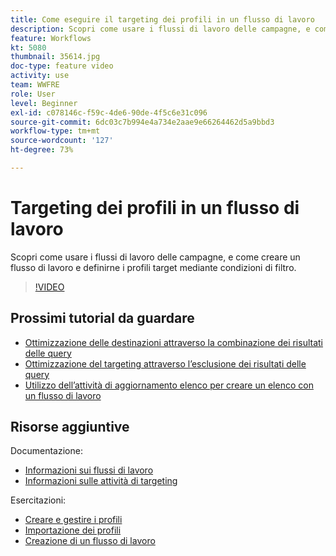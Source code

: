 ```yaml
---
title: Come eseguire il targeting dei profili in un flusso di lavoro
description: Scopri come usare i flussi di lavoro delle campagne, e come creare un flusso di lavoro e definirne i profili target mediante condizioni di filtro.
feature: Workflows
kt: 5080
thumbnail: 35614.jpg
doc-type: feature video
activity: use
team: WWFRE
role: User
level: Beginner
exl-id: c078146c-f59c-4de6-90de-4f5c6e31c096
source-git-commit: 6dc03c7b994e4a734e2aae9e66264462d5a9bbd3
workflow-type: tm+mt
source-wordcount: '127'
ht-degree: 73%

---
```


# Targeting dei profili in un flusso di lavoro

Scopri come usare i flussi di lavoro delle campagne, e come creare un flusso di lavoro e definirne i profili target mediante condizioni di filtro.

>[!VIDEO](https://video.tv.adobe.com/v/35614?quality=12)

## Prossimi tutorial da guardare

* [Ottimizzazione delle destinazioni attraverso la combinazione dei risultati delle query](/help/automating-with-workflows/refining-targets-by-combining-query-results.md)
* [Ottimizzazione del targeting attraverso l’esclusione dei risultati delle query](/help/automating-with-workflows/refining-targets-by-excluding-query-results.md)
* [Utilizzo dell’attività di aggiornamento elenco per creare un elenco con un flusso di lavoro](/help/automating-with-workflows/using-the-update-list-activity.md)

## Risorse aggiuntive

Documentazione:

* [Informazioni sui flussi di lavoro](https://experienceleague.adobe.com/docs/campaign-classic/using/automating-with-workflows/introduction/about-workflows.html?lang=en)
* [Informazioni sulle attività di targeting](https://experienceleague.adobe.com/docs/campaign-classic/using/automating-with-workflows/targeting-activities/about-targeting-activities.html)

Esercitazioni:

* [Creare e gestire i profili](/help/profile-management/create-and-manage-profiles.md)
* [Importazione dei profili](/help/data-management/importing-profiles.md)
* [Creazione di un flusso di lavoro](https://experienceleague.adobe.com/docs/campaign-classic-learn/tutorials/automating-with-workflows/creating-a-workflow.html)
